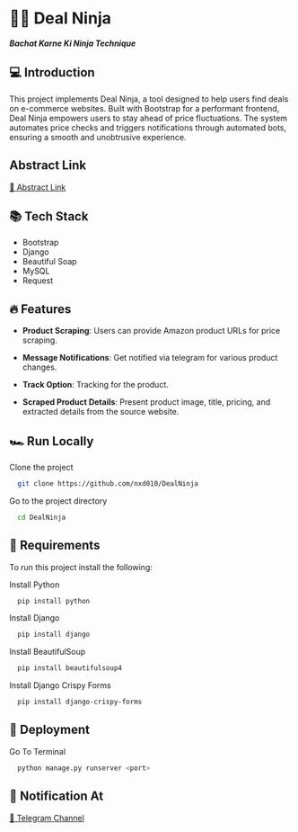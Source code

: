 # 🐱‍👤 Deal Ninja 


***Bachat Karne Ki Ninja Technique***


## 💻 Introduction

This project implements Deal Ninja, a tool designed to help users find deals on e-commerce websites. Built with Bootstrap for a performant frontend, Deal Ninja empowers users to stay ahead of price fluctuations. The system automates price checks and triggers notifications through automated bots, ensuring a smooth and unobtrusive experience.

## Abstract Link

[📖 Abstract Link](https://drive.google.com/file/d/15mqIQodZuMYAFsk1KcXkNxyL3bOJDC66/view?usp=drive_link)


## 📚 Tech Stack

- Bootstrap
- Django
- Beautiful Soap
- MySQL
- Request


## 🔥 Features

- **Product Scraping**: Users can provide Amazon product URLs for price scraping.

- **Message Notifications**:  Get notified via telegram for various product changes.

- **Track Option**: Tracking for the product.

- **Scraped Product Details**: Present product image, title, pricing, and extracted details from the source website.


## 🏎️ Run Locally

Clone the project

```bash
  git clone https://github.com/nxd010/DealNinja
```

Go to the project directory

```bash
  cd DealNinja
```

## 📀 Requirements 

To run this project install the following: 

Install Python 

```bash
  pip install python
```

Install Django
```bash
  pip install django
```
Install BeautifulSoup
```bash
  pip install beautifulsoup4
```

Install Django Crispy Forms
```bash
  pip install django-crispy-forms
```

## 🚀 Deployment 

Go To Terminal 
```bash
  python manage.py runserver <port>
```

## 🔔 Notification At

[🤖 Telegram Channel](https://t.me/+93aUMqAF655kMTM1)







